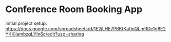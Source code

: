 ﻿# Conference Room Booking App
Initial project setup.
https://docs.google.com/spreadsheets/d/1E2jLHE7P6KtKafbiQLmRDc1g8E2YKKjiambzgLYIn6c/edit?usp=sharing

